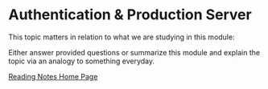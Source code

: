 # Authentication & Production Server

This topic matters in relation to what we are studying in this module:

Either answer provided questions or summarize this module and explain the topic via an analogy to something everyday.  

[Reading Notes Home Page](README.md)